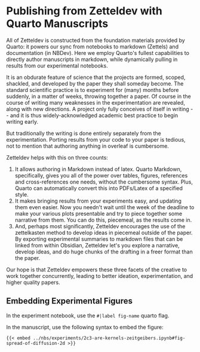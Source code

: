 # Publishing from Zetteldev with Quarto Manuscripts

All of Zetteldev is constructed from the foundation materials provided by Quarto: it powers our sync from notebooks to markdown (Zettels) and documentation (in NBDev). Here we employ Quarto's fullest capabilities to directly author manuscripts in markdown, while dynamically pulling in results from our experimental notebooks.

It is an obdurate feature of science that the projects are formed, scoped, shackled, and developed by the paper they shall someday become. The standard scientific practice is to experiment for (many) months before suddenly, in a matter of weeks, throwing together a paper. Of course in the course of writing many weaknesses in the experimentation are revealed, along with new directions. A project only fully conceives of itself in writing -- and it is thus widely-acknowledged academic best practice to begin writing early.

But traditionally the writing is done entirely separately from the experimentation. Porting results from your code to your paper is tedious, not to mention that authoring anything in overleaf is cumbersome. 

Zetteldev helps with this on three counts:

1. It allows authoring in Markdown instead of latex. Quarto Markdown, specifically, gives you all of the power over tables, figures, references and cross-references one needs, without the cumbersome syntax. Plus, Quarto can automatically convert this into PDFs/Latex of a specified style.
2. It makes bringing results from your experiments easy, and updating them even easier. Now you needn't wait until the week of the deadline to make your various plots presentable and try to piece together some narrative from them. You can do this, piecemeal, as the results come in.
3. And, perhaps most significantly, Zetteldev encourages the use of the zettelkasten method to develop ideas in piecemeal outside of the paper. By exporting experimental summaries to markdown files that can be linked from within Obsidian, Zetteldev let's you explore a narrative, develop ideas, and do huge chunks of the drafting in a freer format than the paper. 

Our hope is that Zetteldev empowers these three facets of the creative to work together concurrently, leading to better ideation, experimentation, and higher quality papers.

## Embedding Experimental Figures

In the experiment notebook, use the `#|label fig-name` quarto flag.

In the manuscript, use the following syntax to embed the figure:

```
{{< embed ../nbs/experiments/2c3-are-kernels-zeitgeibers.ipynb#fig-spread-of-diffusion-2d >}}
```


